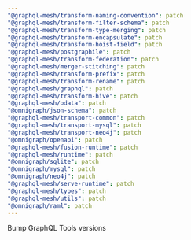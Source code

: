 ```yaml
---
"@graphql-mesh/transform-naming-convention": patch
"@graphql-mesh/transform-filter-schema": patch
"@graphql-mesh/transform-type-merging": patch
"@graphql-mesh/transform-encapsulate": patch
"@graphql-mesh/transform-hoist-field": patch
"@graphql-mesh/postgraphile": patch
"@graphql-mesh/transform-federation": patch
"@graphql-mesh/merger-stitching": patch
"@graphql-mesh/transform-prefix": patch
"@graphql-mesh/transform-rename": patch
"@graphql-mesh/graphql": patch
"@graphql-mesh/transform-hive": patch
"@graphql-mesh/odata": patch
"@omnigraph/json-schema": patch
"@graphql-mesh/transport-common": patch
"@graphql-mesh/transport-mysql": patch
"@graphql-mesh/transport-neo4j": patch
"@omnigraph/openapi": patch
"@graphql-mesh/fusion-runtime": patch
"@graphql-mesh/runtime": patch
"@omnigraph/sqlite": patch
"@omnigraph/mysql": patch
"@omnigraph/neo4j": patch
"@graphql-mesh/serve-runtime": patch
"@graphql-mesh/types": patch
"@graphql-mesh/utils": patch
"@omnigraph/raml": patch
---
```


Bump GraphQL Tools versions
